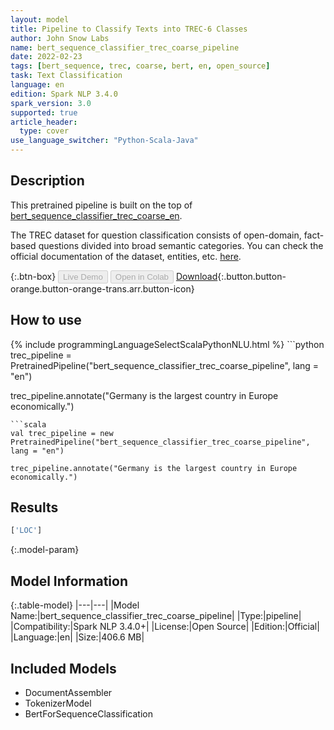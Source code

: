 ```yaml
---
layout: model
title: Pipeline to Classify Texts into TREC-6 Classes
author: John Snow Labs
name: bert_sequence_classifier_trec_coarse_pipeline
date: 2022-02-23
tags: [bert_sequence, trec, coarse, bert, en, open_source]
task: Text Classification
language: en
edition: Spark NLP 3.4.0
spark_version: 3.0
supported: true
article_header:
  type: cover
use_language_switcher: "Python-Scala-Java"
---
```


## Description

This pretrained pipeline is built on the top of [bert_sequence_classifier_trec_coarse_en](https://nlp.johnsnowlabs.com/2021/11/06/bert_sequence_classifier_trec_coarse_en.html).

The TREC dataset for question classification consists of open-domain, fact-based questions divided into broad semantic categories. You can check the official documentation of the dataset, entities, etc. [here](https://search.r-project.org/CRAN/refmans/textdata/html/dataset_trec.html).

{:.btn-box}
<button class="button button-orange" disabled>Live Demo</button>
<button class="button button-orange" disabled>Open in Colab</button>
[Download](https://s3.amazonaws.com/auxdata.johnsnowlabs.com/public/models/bert_sequence_classifier_trec_coarse_pipeline_en_3.4.0_3.0_1645609565500.zip){:.button.button-orange.button-orange-trans.arr.button-icon}

## How to use



<div class="tabs-box" markdown="1">
{% include programmingLanguageSelectScalaPythonNLU.html %}
```python
trec_pipeline = PretrainedPipeline("bert_sequence_classifier_trec_coarse_pipeline", lang = "en")

trec_pipeline.annotate("Germany is the largest country in Europe economically.")
```
```scala
val trec_pipeline = new PretrainedPipeline("bert_sequence_classifier_trec_coarse_pipeline", lang = "en")

trec_pipeline.annotate("Germany is the largest country in Europe economically.")
```
</div>

## Results

```bash
['LOC']
```

{:.model-param}
## Model Information

{:.table-model}
|---|---|
|Model Name:|bert_sequence_classifier_trec_coarse_pipeline|
|Type:|pipeline|
|Compatibility:|Spark NLP 3.4.0+|
|License:|Open Source|
|Edition:|Official|
|Language:|en|
|Size:|406.6 MB|

## Included Models

- DocumentAssembler
- TokenizerModel
- BertForSequenceClassification
